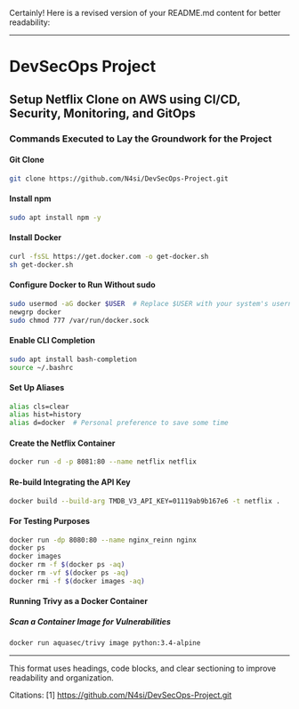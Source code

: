Certainly! Here is a revised version of your README.md content for better readability:

---

# DevSecOps Project

## Setup Netflix Clone on AWS using CI/CD, Security, Monitoring, and GitOps

### Commands Executed to Lay the Groundwork for the Project

#### Git Clone
```bash
git clone https://github.com/N4si/DevSecOps-Project.git
```

#### Install npm
```bash
sudo apt install npm -y
```

#### Install Docker
```bash
curl -fsSL https://get.docker.com -o get-docker.sh
sh get-docker.sh
```

#### Configure Docker to Run Without sudo
```bash
sudo usermod -aG docker $USER  # Replace $USER with your system's username, e.g., 'ubuntu'
newgrp docker
sudo chmod 777 /var/run/docker.sock
```

#### Enable CLI Completion
```bash
sudo apt install bash-completion
source ~/.bashrc
```

#### Set Up Aliases
```bash
alias cls=clear
alias hist=history
alias d=docker  # Personal preference to save some time
```

#### Create the Netflix Container
```bash
docker run -d -p 8081:80 --name netflix netflix
```

#### Re-build Integrating the API Key
```bash
docker build --build-arg TMDB_V3_API_KEY=01119ab9b167e6 -t netflix .
```

#### For Testing Purposes
```bash
docker run -dp 8080:80 --name nginx_reinn nginx
docker ps
docker images
docker rm -f $(docker ps -aq)
docker rm -vf $(docker ps -aq)
docker rmi -f $(docker images -aq)
```

#### Running Trivy as a Docker Container
##### Scan a Container Image for Vulnerabilities
```bash
docker run aquasec/trivy image python:3.4-alpine
```

---

This format uses headings, code blocks, and clear sectioning to improve readability and organization.

Citations:
[1] https://github.com/N4si/DevSecOps-Project.git

